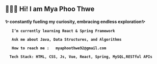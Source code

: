 <p align="center"> 
<h2>  🙋🏻‍♀️ Hi! I am Mya Phoo Thwe
<h4>✨  constantly fueling my curiosity, embracing endless exploration✨

 </p>

	   I’m currently learning React & Spring Framework

       Ask me about Java, Data Structures, and Algorithms
       
       How to reach me :   myaphoothwe92@gmail.com
       
      Tech Stack: HTML, CSS, Js, Vue, React, Spring, MySQL,RESTful APIs

